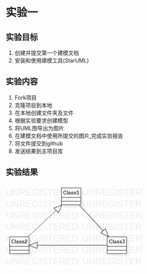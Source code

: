 # 实验一

## 实验目标
1. 创建并提交第一个建模文档
2. 安装和使用建模工具(StarUML)
## 实验内容
1. Fork项目
2. 克隆项目到本地
3. 在本地创建文件夹及文件
4. 根据实验要求创建模型
5. 将UML图导出为图片
6. 在建模文档中使用所提交的图片,完成实验报告
7. 将文件提交到github
8. 发送结果到主项目库
## 实验结果

![第一个UML图](./model1.jpg)
